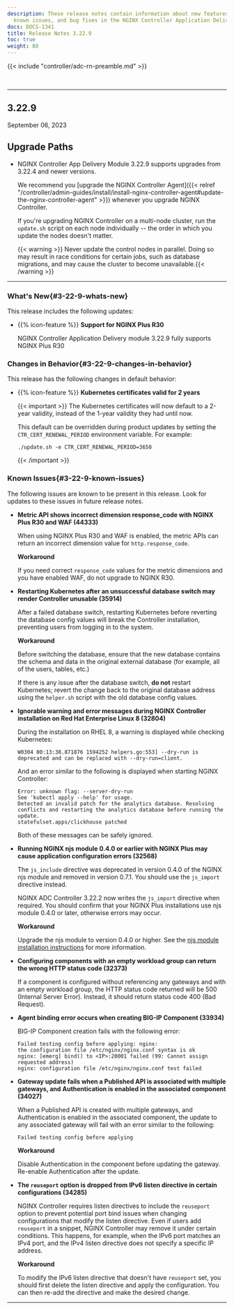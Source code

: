 ```yaml
---
description: These release notes contain information about new features, improvements,
  known issues, and bug fixes in the NGINX Controller Application Delivery Module.
docs: DOCS-1341
title: Release Notes 3.22.9
toc: true
weight: 88
---
```


{{< include "controller/adc-rn-preamble.md" >}}

&nbsp;

---

## 3.22.9
September 06, 2023

## Upgrade Paths

- NGINX Controller App Delivery Module 3.22.9 supports upgrades from 3.22.4 and newer versions.

  We recommend you [upgrade the NGINX Controller Agent]({{< relref "/controller/admin-guides/install/install-nginx-controller-agent#update-the-nginx-controller-agent" >}}) whenever you upgrade NGINX Controller.

  If you're upgrading NGINX Controller on a multi-node cluster, run the `update.sh` script on each node individually -- the order in which you update the nodes doesn't matter.

  {{< warning >}} Never update the control nodes in parallel. Doing so may result in race conditions for certain jobs, such as database migrations, and may cause the cluster to become unavailable.{{< /warning >}}

---

### What's New{#3-22-9-whats-new}
This release includes the following updates:

- {{% icon-feature %}} **Support for NGINX Plus R30**<a name="3-22-9-whats-new-Support-for-NGINX-Plus-R30"></a>

  NGINX Controller Application Delivery module 3.22.9 fully supports NGINX Plus R30
  

### Changes in Behavior{#3-22-9-changes-in-behavior}
This release has the following changes in default behavior:

- {{% icon-feature %}} **Kubernetes certificates valid for 2 years**<a name="3-22-9-changes-in-behavior-Kubernetes-certificates-valid-for-2-years"></a>

  {{< important >}}
  The Kubernetes certificates will now default to a 2-year validity, instead of the 1-year validity they had until now. 
  
  This default can be overridden during product updates by setting the `CTR_CERT_RENEWAL_PERIOD` environment variable. For example: 
  
  ```shell
  ./update.sh -e CTR_CERT_RENEWAL_PERIOD=3650
  ```
  
  {{< /important >}}
  

### Known Issues{#3-22-9-known-issues}

The following issues are known to be present in this release. Look for updates to these issues in future release notes.

- **Metric API shows incorrect dimension response_code with NGINX Plus R30 and WAF (44333)**

  When using NGINX Plus R30 and WAF is enabled, the metric APIs can return an incorrect dimension value for `http.response_code`.

  **Workaround**

  If you need correct `response_code` values for the metric dimensions and you have enabled WAF, do not upgrade to NGINX R30.

- **Restarting Kubernetes after an unsuccessful database switch may render Controller unusable (35914)**

  After a failed database switch, restarting Kubernetes before reverting the database config values will break the Controller installation, preventing users from logging in to the system.

  **Workaround**

  Before switching the database, ensure that the new database contains the schema and data in the original external database (for example, all of the users, tables, etc.)

  If there is any issue after the database switch, **do not** restart Kubernetes; revert the change back to the original database address using the `helper.sh` script with the old database config values.

- **Ignorable warning and error messages during NGINX Controller installation on Red Hat Enterprise Linux 8 (32804)**

  During the installation on RHEL 8, a warning is displayed while checking Kubernetes:

  ```text
  W0304 00:13:38.871876 1594252 helpers.go:553] --dry-run is deprecated and can be replaced with --dry-run=client.
  ```

  And an error similar to the following is displayed when starting NGINX Controller:

  ```text
  Error: unknown flag: --server-dry-run
  See 'kubectl apply --help' for usage.
  Detected an invalid patch for the analytics database. Resolving conflicts and restarting the analytics database before running the update.
  statefulset.apps/clickhouse patched
  ```

  Both of these messages can be safely ignored.

- **Running NGINX njs module 0.4.0 or earlier with NGINX Plus may cause application configuration errors (32568)**

  The `js_include` directive was deprecated in version 0.4.0 of the NGINX njs module and removed in version 0.7.1. You should use the `js_import` directive instead.

  NGINX ADC Controller 3.22.2 now writes the `js_import` directive when required. You should confirm that your NGINX Plus installations use njs module 0.4.0 or later, otherwise errors may occur. 
  
  **Workaround**

  Upgrade the njs module to version 0.4.0 or higher. See the [njs module installation instructions](https://nginx.org/en/docs/njs/install.html) for more information.
  
- **Configuring components with an empty workload group can return the wrong HTTP status code (32373)**

  If a component is configured without referencing any gateways and with an empty workload group, the HTTP status code returned will be 500 (Internal Server Error).  Instead, it should return status code 400 (Bad Request).

- **Agent binding error occurs when creating BIG-IP Component (33934)**

  BIG-IP Component creation fails with the following error: 
  
  ``` text
  Failed testing config before applying: nginx: 
  the configuration file /etc/nginx/nginx.conf syntax is ok 
  nginx: [emerg] bind() to <IP>:20001 failed (99: Cannot assign requested address) 
  nginx: configuration file /etc/nginx/nginx.conf test failed
  ```

- **Gateway update fails when a Published API is associated with multiple gateways, and Authentication is enabled in the associated component (34027)**

  When a Published API is created with multiple gateways, and Authentication is enabled in the associated component, the update to any associated gateway will fail with an error similar to the following:
  
  ```text
  Failed testing config before applying
  ```

  **Workaround**

  Disable Authentication in the component before updating the gateway. Re-enable Authentication after the update.

- **The `reuseport` option is dropped from IPv6 listen directive in certain configurations (34285)**

  NGINX Controller requires listen directives to include the `reuseport` option to prevent potential port bind issues when changing configurations that modify the listen directive. Even if users add `reuseport` in a snippet, NGINX Controller may remove it under certain conditions. This happens, for example, when the IPv6 port matches an IPv4 port, and the IPv4 listen directive does not specify a specific IP address.

  **Workaround**

  To modify the IPv6 listen directive that doesn't have `reuseport` set, you should first delete the listen directive and apply the configuration. You can then re-add the directive and make the desired change.

---
